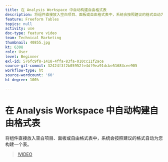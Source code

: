 ```yaml
---
title: 在 Analysis Workspace 中自动构建自由格式表
description: 将组件直接放入空白项目、面板或自由格式表中，系统会按照建议的格式自动为您构建一个表。
feature: Freeform Tables
topics: null
activity: use
doc-type: feature video
team: Technical Marketing
thumbnail: 40855.jpg
kt: 6308
role: User
level: Beginner
exl-id: 576fc9f8-1418-4ffa-83fa-010cc11f2ace
source-git-commit: 32424f3f2b05952fe4df9ea91dcbe51684cee905
workflow-type: ht
source-wordcount: '60'
ht-degree: 100%

---
```


# 在 Analysis Workspace 中自动构建自由格式表

将组件直接放入空白项目、面板或自由格式表中，系统会按照建议的格式自动为您构建一个表。

>[!VIDEO](https://video.tv.adobe.com/v/40855/?quality=12&learn=on)
